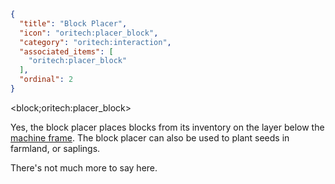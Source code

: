 ```json
{
  "title": "Block Placer",
  "icon": "oritech:placer_block",
  "category": "oritech:interaction",
  "associated_items": [
    "oritech:placer_block"
  ],
  "ordinal": 2
}
```

<block;oritech:placer_block>

Yes, the block placer places blocks from its inventory on the layer below the [machine frame](^oritech:interaction/machine_frames). The block placer can also be used to plant seeds in farmland, or saplings.

There's not much more to say here.